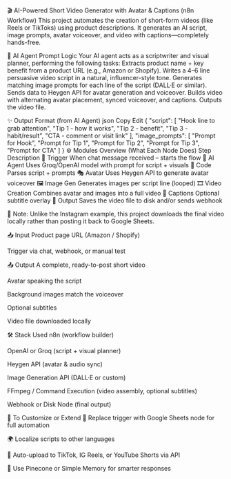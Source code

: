 🎬 AI-Powered Short Video Generator with Avatar & Captions (n8n Workflow)
This project automates the creation of short-form videos (like Reels or TikToks) using product descriptions. It generates an AI script, image prompts, avatar voiceover, and video with captions—completely hands-free.

🧠 AI Agent Prompt Logic
Your AI agent acts as a scriptwriter and visual planner, performing the following tasks:
Extracts product name + key benefit from a product URL (e.g., Amazon or Shopify).
Writes a 4–6 line persuasive video script in a natural, influencer-style tone.
Generates matching image prompts for each line of the script (DALL·E or similar).
Sends data to Heygen API for avatar generation and voiceover.
Builds video with alternating avatar placement, synced voiceover, and captions.
Outputs the video file.

✨ Output Format (from AI Agent)
json
Copy
Edit
{
  "script": [
    "Hook line to grab attention",
    "Tip 1 - how it works",
    "Tip 2 - benefit",
    "Tip 3 - habit/result",
    "CTA - comment or visit link"
  ],
  "image_prompts": [
    "Prompt for Hook",
    "Prompt for Tip 1",
    "Prompt for Tip 2",
    "Prompt for Tip 3",
    "Prompt for CTA"
  ]
}
⚙️ Modules Overview (What Each Node Does)
Step	Description
📨 Trigger	When chat message received – starts the flow
🧠 AI Agent	Uses Groq/OpenAI model with prompt for script + visuals
🧩 Code	Parses script + prompts
🎭 Avatar	Uses Heygen API to generate avatar voiceover
🖼️ Image Gen	Generates images per script line (looped)
🎞️ Video Creation	Combines avatar and images into a full video
💬 Captions	Optional subtitle overlay
📁 Output	Saves the video file to disk and/or sends webhook

📝 Note: Unlike the Instagram example, this project downloads the final video locally rather than posting it back to Google Sheets.

📥 Input
Product page URL (Amazon / Shopify)

Trigger via chat, webhook, or manual test

📤 Output
A complete, ready-to-post short video

Avatar speaking the script

Background images match the voiceover

Optional subtitles

Video file downloaded locally

🛠️ Stack Used
n8n (workflow builder)

OpenAI or Groq (script + visual planner)

Heygen API (avatar & audio sync)

Image Generation API (DALL·E or custom)

FFmpeg / Command Execution (video assembly, optional subtitles)

Webhook or Disk Node (final output)

📌 To Customize or Extend
🔄 Replace trigger with Google Sheets node for full automation

🌍 Localize scripts to other languages

📲 Auto-upload to TikTok, IG Reels, or YouTube Shorts via API

🧠 Use Pinecone or Simple Memory for smarter responses
